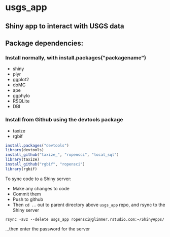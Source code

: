 usgs_app
========

## Shiny app to interact with USGS data

## Package dependencies:
### Install normally, with install.packages("packagename")
+ shiny
+ plyr
+ ggplot2
+ doMC
+ ape
+ ggphylo
+ RSQLite
+ DBI

### Install from Github using the devtools package
+ taxize
+ rgbif

```R
install.packages("devtools")
library(devtools)
install_github("taxize_", "ropensci", "local_sql")
library(taxize)
install_github("rgbif", "ropensci")
library(rgbif)
```

To sync code to a Shiny server:

+ Make any changes to code
+ Commit them 
+ Push to github
+ Then `cd ..` out to parent directory above `usgs_app` repo, and rsync to the Shiny server

`rsync -avz --delete usgs_app ropensci@glimmer.rstudio.com:~/ShinyApps/`

...then enter the password for the server